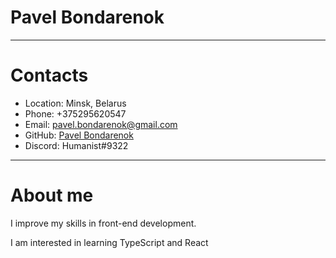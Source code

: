 # Pavel Bondarenok

---
# Contacts
* Location: Minsk, Belarus
* Phone: +375295620547
* Email: pavel.bondarenok@gmail.com
* GitHub: [Pavel Bondarenok](https://github.com/pbond)
* Discord: Humanist#9322 

---
# About me
I improve my skills in front-end development. 

I am interested in learning TypeScript and React